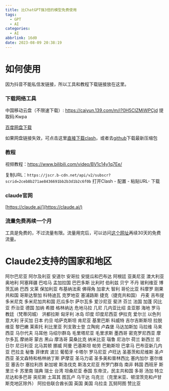```yaml
---
title: 比ChatGPT强3倍的模型免费使用
tags:
  - GPT
  - AI
categories:
  - AI
abbrlink: 16d0
date: 2023-08-09 20:38:19
---
```



# 如何使用
因为抖音不能私信发链接，所以工具和教程下载链接放在这里。

### **下载网络工具**
中国移动云盘（不限速下载）: https://caiyun.139.com/m/i?0H5CIZMiWPCjd  提取码:Kwpa

[百度网盘下载](https://pan.baidu.com/s/1gCBdmY8E8t1bmZMG6uKssQ?pwd=xukk)  

如果网盘链接失效，可点击这里[直接下载clash](https://github.com/Fndroid/clash_for_windows_pkg/releases/download/0.20.31/Clash.for.Windows-0.20.31-win.7z)，或者去[github](https://github.com/Fndroid/clash_for_windows_pkg/releases)下载最新压缩包


### 教程
视频教程：https://www.bilibili.com/video/BV1c14y1q7Ee/

复制URL：`https://jscr.b-cdn.net/api/v2/subscr?scrid=2ceb8b271ae8436691bb2b3d1b2c6f0b`
打开Clash - 配置 - 粘贴URL- 下载

### **claude官网**
[https://claude.ai/](https://claude.ai/)


### **流量免费再续一个月**
工具是免费的，不过流量有限。流量用完后，可以访问[这个网址](https://jscloud.cc/signup.html?version=1.0&pcc=bcbfcc5269551b21)再续30天的免费流量。

# Claude2支持的国家和地区

阿尔巴尼亚 阿尔及利亚 安道尔 安哥拉 安提瓜和巴布达 阿根廷 亚美尼亚 澳大利亚 奥地利 阿塞拜疆 巴哈马 孟加拉国 巴巴多斯 比利时 伯利兹 贝宁 不丹 玻利维亚 博茨瓦纳 巴西 文莱 保加利亚 布基纳法索 佛得角 加拿大 智利 哥伦比亚 科摩罗 刚果共和国 哥斯达黎加 科特迪瓦 克罗地亚 塞浦路斯 捷克（捷克共和国） 丹麦 吉布提 多米尼克 多米尼加共和国 厄瓜多尔 萨尔瓦多 爱沙尼亚 斐济 芬兰 法国 加蓬 冈比亚 乔治亚 德国 加纳 希腊 格林纳达 危地马拉 几尼 几内亚比绍 圭亚那 海地 罗马教廷（梵蒂冈城） 洪都拉斯 匈牙利 冰岛 印度 印度尼西亚 伊拉克 爱尔兰 以色列 意大利 牙买加 日本 约旦 哈萨克斯坦 肯尼亚 基里巴斯 科威特 吉尔吉斯斯坦 拉脱维亚 黎巴嫩 莱索托 利比里亚 列支敦士登 立陶宛 卢森堡 马达加斯加 马拉维 马来西亚 马尔代夫 马耳他 马绍尔群岛 毛里塔尼亚 毛里求斯 墨西哥 密克罗尼西亚 摩尔多瓦 摩纳哥 蒙古 黑山 摩洛哥 莫桑比克 纳米比亚 瑙鲁 尼泊尔 荷兰 新西兰 尼日尔 尼日利亚 北马其顿 挪威 阿曼 巴基斯坦 帕劳 巴勒斯坦 巴拿马 巴布亚新几内亚 巴拉圭 秘鲁 菲律宾 波兰 葡萄牙 卡塔尔 罗马尼亚 卢旺达 圣基茨和尼维斯 圣卢西亚 圣文森特和格林纳丁斯 萨摩亚 圣马力诺 圣多美和普林西比 塞内加尔 塞尔维亚 塞舌尔 塞拉利昂 新加坡 斯洛伐克 斯洛文尼亚 所罗门群岛 南非 韩国 西班牙 斯里兰卡 苏里南 瑞典 瑞士 台湾 坦桑尼亚 泰国 东帝汶，民主共和国 多哥 汤加 特立尼达和多巴哥 突尼斯 土耳其 图瓦卢 乌干达 乌克兰（克里米亚、顿涅茨克和卢甘斯克地区除外） 阿拉伯联合酋长国 英国 美国 乌拉圭 瓦努阿图 赞比亚
